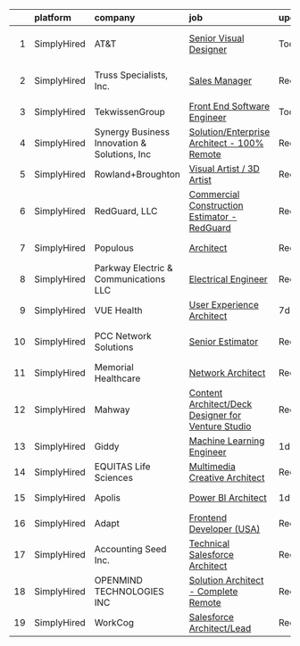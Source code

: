 

|    | platform    | company                                      | job                                                                                                                                                             | update_time   | location               |
|---:|:------------|:---------------------------------------------|:----------------------------------------------------------------------------------------------------------------------------------------------------------------|:--------------|:-----------------------|
|  1 | SimplyHired | AT&T                                         | [Senior Visual Designer](https://www.simplyhired.com/job/eEuAmWUEN7ijMbLCU7HBaFDTVimv0BWvKkfHihzJqn8QEaiQPmuSVA?q=visual+architect)                             | Today         | Plano, TX +4 locations |
|  2 | SimplyHired | Truss Specialists, Inc.                      | [Sales Manager](https://www.simplyhired.com/job/VGXb12crtgX3v9zaaBLxKWScEw8uia32lgDVlYnuWfFGyxY7lOflqQ?q=visual+architect)                                      | Recently      | La Crescent, MN        |
|  3 | SimplyHired | TekwissenGroup                               | [Front End Software Engineer](https://www.simplyhired.com/job/7_wnuoeNu0P-3p93nSPDkRYRZRVVXQ5YxdTvHqhbPW-sY8U5StrmSw?q=visual+architect)                        | Today         | Menlo Park, CA         |
|  4 | SimplyHired | Synergy Business Innovation & Solutions, Inc | [Solution/Enterprise Architect - 100% Remote](https://www.simplyhired.com/job/7HRtxeOdw_ffv9EyPUB49QAYzDHVQaIAdSdcTp-eQ0o2G3uyNz5UQg?q=visual+architect)        | Recently      | Remote                 |
|  5 | SimplyHired | Rowland+Broughton                            | [Visual Artist / 3D Artist](https://www.simplyhired.com/job/a6jc09FaT-WsTWRX4SZ9r250FnXzzVMgqyOB-q7qjxkVTn6ELeF_Pg?q=visual+architect)                          | Recently      | Denver, CO             |
|  6 | SimplyHired | RedGuard, LLC                                | [Commercial Construction Estimator - RedGuard](https://www.simplyhired.com/job/w49Ip6IRlIpB7x7SH_ivZrAl3Ocm7piuLv5qDZh2BOV4EM-VK2qebg?q=visual+architect)       | Recently      | Wichita, KS            |
|  7 | SimplyHired | Populous                                     | [Architect](https://www.simplyhired.com/job/iq2OPPZRVKwAI7e6xB_JoUeFiU8Z5hbomHvCvBSf9iID2Z7UzEfldA?q=visual+architect)                                          | Recently      | Dallas, TX             |
|  8 | SimplyHired | Parkway Electric & Communications LLC        | [Electrical Engineer](https://www.simplyhired.com/job/USKrkUPffAtlJQ8ie9ZRYx_3HZhBSMvg5QsoWenX0kv1iKFJrGvTnA?q=visual+architect)                                | Recently      | Holland, MI            |
|  9 | SimplyHired | VUE Health                                   | [User Experience Architect](https://www.simplyhired.com/job/iCeA_9_XbuFlGYdhseoDP1HYNlpv5qALnFfP_nlZWSrm9nRKaInZEg?q=visual+architect)                          | 7d            | Remote                 |
| 10 | SimplyHired | PCC Network Solutions                        | [Senior Estimator](https://www.simplyhired.com/job/iiBJr25nqcFLn4ZCIBWBOeE0-niPlt-WSRhEzZMd_0usVHwHWxMY5Q?q=visual+architect)                                   | Recently      | Los Angeles, CA        |
| 11 | SimplyHired | Memorial Healthcare                          | [Network Architect](https://www.simplyhired.com/job/hSTMmHJuwmVSCAu2urhIVtc1tDt-NPB82KnxaIN5UyCsbeIoZ8fRMA?q=visual+architect)                                  | Recently      | Owosso, MI             |
| 12 | SimplyHired | Mahway                                       | [Content Architect/Deck Designer for Venture Studio](https://www.simplyhired.com/job/WFZdB8p9_tJeLZUEkDzpmrrbV0xg_nyJXny4sjHPp8xnepdeDaZydQ?q=visual+architect) | Recently      | California             |
| 13 | SimplyHired | Giddy                                        | [Machine Learning Engineer](https://www.simplyhired.com/job/8-Vkcnw0TVBldKYCcQBXMp6SbNksswaujm-gnUFOJDxP2KJDmhqSXA?q=visual+architect)                          | 1d            | Austin, TX             |
| 14 | SimplyHired | EQUITAS Life Sciences                        | [Multimedia Creative Architect](https://www.simplyhired.com/job/ichTX3k1Ejo7tX1GyCNQsvRJKJYEbv4IqWgcjyZm74n5FB1102LY-Q?q=visual+architect)                      | Recently      | Essex, VT              |
| 15 | SimplyHired | Apolis                                       | [Power BI Architect](https://www.simplyhired.com/job/qcxUwqPWklpooNCJYlf6TS59X42AEFrV4nBysWwgIwIHfYCex4C0Jw?q=visual+architect)                                 | 1d            | Atlanta, GA            |
| 16 | SimplyHired | Adapt                                        | [Frontend Developer (USA)](https://www.simplyhired.com/job/OFn7t80aV64gbxJKajV1y6Smzub77zaofbBoHapJN2aZzePWCmAPHQ?q=visual+architect)                           | Recently      | Remote                 |
| 17 | SimplyHired | Accounting Seed Inc.                         | [Technical Salesforce Architect](https://www.simplyhired.com/job/lzDv68b7NFEFWZP_XRXNC70H8hrNX-hG-ydMJqBwEZZ0r2NYDDyRKA?q=visual+architect)                     | Recently      | Remote                 |
| 18 | SimplyHired | OPENMIND TECHNOLOGIES INC                    | [Solution Architect - Complete Remote](https://www.simplyhired.com/job/UmU7o53VumA19JiLUyoVsIBmKrEX7qzMSK-Jza5GwXbvA0xBpVqIJQ?q=visual+architect)               | Recently      | Remote                 |
| 19 | SimplyHired | WorkCog                                      | [Salesforce Architect/Lead](https://www.simplyhired.com/job/wLN_6pFksQf3o9NjBg7xKep9oNKp0CXTCg_jvMD_1PwNqvYn-IztMw?q=visual+architect)                          | Recently      | Remote                 |